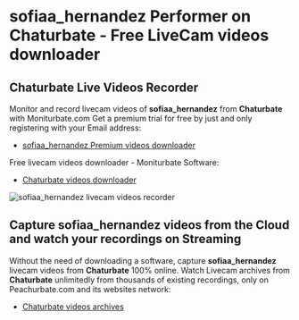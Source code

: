 # sofiaa_hernandez Performer on Chaturbate - Free LiveCam videos downloader

## Chaturbate Live Videos Recorder

Monitor and record livecam videos of **sofiaa_hernandez** from **Chaturbate** with Moniturbate.com
Get a premium trial for free by just and only registering with your Email address:
* [sofiaa_hernandez Premium videos downloader](https://moniturbate.com/request-demo-licence-key.html)

Free livecam videos downloader - Moniturbate Software:
* [Chaturbate videos downloader](https://moniturbate.com/moniturbate-download-software.html)

![sofiaa_hernandez livecam videos recorder](https://peachurnet.com/templates/moniturbate-software.png)


## Capture sofiaa_hernandez videos from the Cloud and watch your recordings on Streaming

Without the need of downloading a software, capture **sofiaa_hernandez** livecam videos from **Chaturbate** 100% online.
Watch Livecam archives from **Chaturbate** unlimitedly from thousands of existing recordings, only on Peachurbate.com and its websites network:
* [Chaturbate videos archives](https://peachurnet.com/)